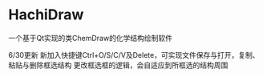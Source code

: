 # HachiDraw
一个基于Qt实现的类ChemDraw的化学结构绘制软件

6/30更新
新加入快捷键Ctrl+O/S/C/V及Delete，可实现文件保存与打开，复制、粘贴与删除框选结构
更改框选框的逻辑，会自适应到所框选的结构周围
